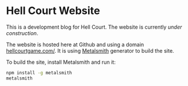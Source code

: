 # Hell Court Website

This is a development blog for Hell Court. The website is currently *under construction*.

The website is hosted here at Github and using a domain [hellcourtgame.com/](http://hellcourtgame.com/). It is using [Metalsmith](http://www.metalsmith.io/) generator to build the site.

To build the site, install Metalsmith and run it:
```sh
npm install -g metalsmith
metalsmith
```
